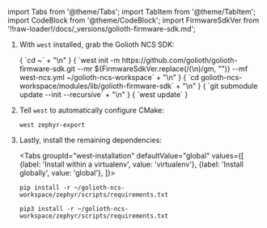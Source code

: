 import Tabs from '@theme/Tabs';
import TabItem from '@theme/TabItem';
import CodeBlock from '@theme/CodeBlock';
import FirmwareSdkVer from '!!raw-loader!/docs/_versions/golioth-firmware-sdk.md';

1. With `west` installed, grab the Golioth NCS SDK:

    <CodeBlock language="console">
        { `cd ~` + "\n" }
        { `west init -m https://github.com/golioth/golioth-firmware-sdk.git --mr ${FirmwareSdkVer.replace(/(\n)/gm, "")} --mf west-ncs.yml ~/golioth-ncs-workspace` + "\n" }
        { `cd golioth-ncs-workspace/modules/lib/golioth-firmware-sdk` + "\n" }
        { `git submodule update --init --recursive` + "\n" }
        { `west update` }
    </CodeBlock>

2. Tell `west` to automatically configure CMake:

    ```
    west zephyr-export
    ```

3. Lastly, install the remaining dependencies:

    <Tabs
    groupId="west-installation"
    defaultValue="global"
    values={[
    {label: 'Install within a virtualenv', value: 'virtualenv'},
    {label: 'Install globally', value: 'global'},
    ]}>
    <TabItem value="virtualenv">

    ```
    pip install -r ~/golioth-ncs-workspace/zephyr/scripts/requirements.txt
    ```

    </TabItem>
    <TabItem value="global">

    ```
    pip3 install -r ~/golioth-ncs-workspace/zephyr/scripts/requirements.txt
    ```

    </TabItem>
    </Tabs>
